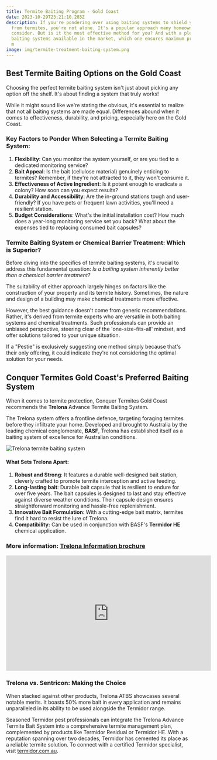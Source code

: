 ```yaml
---
title: Termite Baiting Program - Gold Coast
date: 2023-10-29T23:21:10.285Z
description: If you're pondering over using baiting systems to shield your home
  from termites, you're not alone. It's a popular approach many homeowners
  consider. But is it the most effective method for you? And with a plethora of
  baiting systems available in the market, which one ensures maximum protection?
  m
image: img/termite-treatment-baiting-system.png
---
```

## Best Termite Baiting Options on the Gold Coast

Choosing the perfect termite baiting system isn't just about picking any option off the shelf. It's about finding a system that truly works!

While it might sound like we're stating the obvious, it's essential to realize that not all baiting systems are made equal. Differences abound when it comes to effectiveness, durability, and pricing, especially here on the Gold Coast.

### Key Factors to Ponder When Selecting a Termite Baiting System:

1. **Flexibility**: Can you monitor the system yourself, or are you tied to a dedicated monitoring service?
2. **Bait Appeal**: Is the bait (cellulose material) genuinely enticing to termites? Remember, if they're not attracted to it, they won't consume it.
3. **Effectiveness of Active Ingredient**: Is it potent enough to eradicate a colony? How soon can you expect results?
4. **Durability and Accessibility**: Are the in-ground stations tough and user-friendly? If you have pets or frequent lawn activities, you'll need a resilient station.
5. **Budget Considerations**: What's the initial installation cost? How much does a year-long monitoring service set you back? What about the expenses tied to replacing consumed bait capsules?

### Termite Baiting System or Chemical Barrier Treatment: Which is Superior?

Before diving into the specifics of termite baiting systems, it's crucial to address this fundamental question: *Is a baiting system inherently better than a chemical barrier treatment?*

The suitability of either approach largely hinges on factors like the construction of your property and its termite history. Sometimes, the nature and design of a building may make chemical treatments more effective.

However, the best guidance doesn't come from generic recommendations. Rather, it's derived from termite experts who are versatile in both baiting systems and chemical treatments. Such professionals can provide an unbiased perspective, steering clear of the 'one-size-fits-all' mindset, and offer solutions tailored to your unique situation. 

If a "Pestie" is exclusively suggesting one method simply because that's their only offering, it could indicate they're not considering the optimal solution for your needs.

## Conquer Termites Gold Coast's Preferred Baiting System

When it comes to termite protection, Conquer Termites Gold Coast recommends the **Trelona** Advance Termite Baiting System.

The Trelona system offers a frontline defence, targeting foraging termites before they infiltrate your home. Developed and brought to Australia by the leading chemical conglomerate, **BASF**, Trelona has established itself as a baiting system of excellence for Australian conditions.

![Trelona termite baiting system](img/termite-treatment-baiting-system-trelona.png)

#### What Sets Trelona Apart:

1. **Robust and Strong**: It features a durable well-designed bait station, cleverly crafted to promote termite interception and active feeding.
2. **Long-lasting bait**: Durable bait capsule that is resilient to endure for over five years. The bait capsules is designed to last and stay effective against diverse weather conditions. Their capsule design ensures straightforward monitoring and hassle-free replenishment.
3. **Innovative Bait Formulation**: With a cutting-edge bait matrix, termites find it hard to resist the lure of Trelona.
4. **Compatibility:** Can be used in conjunction with BASF's **Termidor HE** chemical application. 

### More information: [Trelona Information brochure](https://pest-control.basf.com.au/sites/basf.com.au/files/2023-08/214037_PSS_Trelona_Fact_Sheet_Update_Jul23_WEB_v3.pdf)

<iframe width="560" height="315" src="https://www.youtube.com/embed/0XtxOUnOzd0?si=NNnSBAx0sIrNIHYp" title="YouTube video player" frameborder="0" allow="accelerometer; autoplay; clipboard-write; encrypted-media; gyroscope; picture-in-picture; web-share" allowfullscreen></iframe>

### Trelona vs. Sentricon: Making the Choice

When stacked against other products, Trelona ATBS showcases several notable merits. It boasts 50% more bait in every application and remains unparalleled in its ability to be used alongside the Termidor range.

Seasoned Termidor pest professionals can integrate the Trelona Advance Termite Bait System into a comprehensive termite management plan, complemented by products like Termidor Residual or Termidor HE. With a reputation spanning over two decades, Termidor has cemented its place as a reliable termite solution. To connect with a certified Termidor specialist, visit [termidor.com.au](https://www.termidor.com.au/).